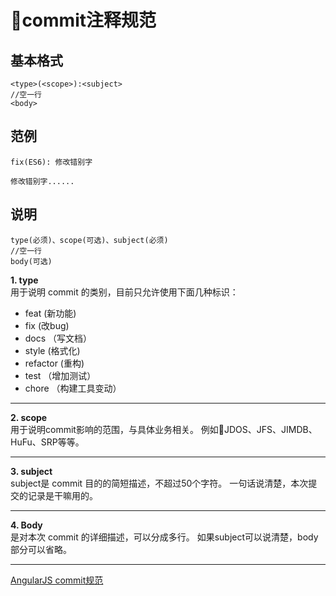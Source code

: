 # commit注释规范



## 基本格式
```
<type>(<scope>):<subject>
//空一行
<body>
```
## 范例
```
fix(ES6): 修改错别字

修改错别字......
```
## 说明
```
type(必须)、scope(可选)、subject(必须)
//空一行
body(可选)
```
**1. type**   
用于说明 commit 的类别，目前只允许使用下面几种标识： 

* feat  (新功能)
* fix  (改bug)
* docs  （写文档）
* style  (格式化)    
* refactor  (重构)    
* test  （增加测试）
* chore  （构建工具变动）   

---
**2. scope**  
用于说明commit影响的范围，与具体业务相关。 例如JDOS、JFS、JIMDB、HuFu、SRP等等。

---
**3. subject**    
subject是 commit 目的的简短描述，不超过50个字符。
一句话说清楚，本次提交的记录是干嘛用的。

---
**4. Body**  
是对本次 commit 的详细描述，可以分成多行。 如果subject可以说清楚，body部分可以省略。

---

[AngularJS commit规范](https://docs.google.com/document/d/1QrDFcIiPjSLDn3EL15IJygNPiHORgU1_OOAqWjiDU5Y/edit#)
